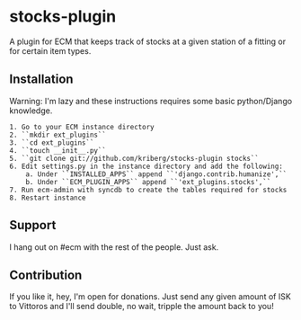 stocks-plugin
=============

A plugin for ECM that keeps track of stocks at a given station of a fitting or
for certain item types.

Installation
------------

Warning: I'm lazy and these instructions requires some basic python/Django
knowledge.

    1. Go to your ECM instance directory
    2. ``mkdir ext_plugins``
    3. ``cd ext_plugins``
    4. ``touch __init__.py``
    5. ``git clone git://github.com/kriberg/stocks-plugin stocks``
    6. Edit settings.py in the instance directory and add the following:
        a. Under ``INSTALLED_APPS`` append ``'django.contrib.humanize',``
        b. Under ``ECM_PLUGIN_APPS`` append ``'ext_plugins.stocks',``
    7. Run ecm-admin with syncdb to create the tables required for stocks
    8. Restart instance


Support
-------

I hang out on #ecm with the rest of the people. Just ask.

Contribution
------------

If you like it, hey, I'm open for donations. Just send any given amount of ISK
to Vittoros and I'll send double, no wait, tripple the amount back to you!
